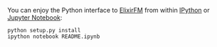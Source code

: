 You can enjoy the Python interface to [ElixirFM](http://github.com/otakar-smrz/elixir-fm/tree/master/Haskell/ElixirFM) from within [IPython](http://ipython.org/) or [Jupyter Notebook](http://jupyter.org/):

    python setup.py install
    ipython notebook README.ipynb
